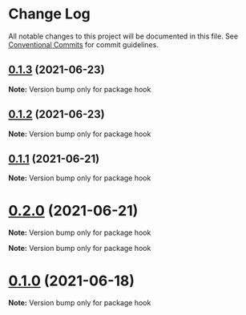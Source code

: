 # Change Log

All notable changes to this project will be documented in this file.
See [Conventional Commits](https://conventionalcommits.org) for commit guidelines.

## [0.1.3](https://github.com/jeft224/ehome-common/compare/v0.1.2...v0.1.3) (2021-06-23)

**Note:** Version bump only for package hook





## [0.1.2](https://github.com/jeft224/ehome-common/compare/v0.1.1...v0.1.2) (2021-06-23)

**Note:** Version bump only for package hook





## [0.1.1](https://github.com/jeft224/ehome-common/compare/v0.2.0...v0.1.1) (2021-06-21)

**Note:** Version bump only for package hook





# [0.2.0](https://github.com/jeft224/ehome-common/compare/v0.1.0...v0.2.0) (2021-06-21)

**Note:** Version bump only for package hook







**Note:** Version bump only for package hook





# [0.1.0](https://github.com/jeft224/ehome-common/compare/v0.0.10...v0.1.0) (2021-06-18)

**Note:** Version bump only for package hook
